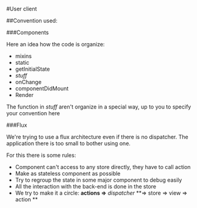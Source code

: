 #User client

##Convention used:

###Components

Here an idea how the code is organize:
 - mixins
 - static
 - getInitialState
 - *stuff*
 - onChange
 - componentDidMount
 - Render

The function in *stuff* aren't organize in a special way, up to you to specify your convention here

###Flux

We're trying to use a flux architecture even if there is no dispatcher.
The application there is too small to bother using one.

For this there is some rules:
 - Component can't access to any store directly, they have to call action
 - Make as stateless component as possible
 - Try to regroup the state in some major component to debug easily
 - All the interaction with the back-end is done in the store
 - We try to make it a circle: **actions =>** *dispatcher* **=> store => view => action **
